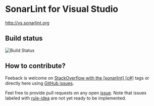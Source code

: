 # SonarLint for Visual Studio

http://vs.sonarlint.org

## Build status

![Build Status](https://sonarqubefordotnet.visualstudio.com/DefaultCollection/_apis/public/build/definitions/e0f10b47-ec72-477b-a717-7f27b3d1b891/31/badge)

## How to contribute?

Feeback is welcome on [StackOverflow with the [sonarlint] [c#]](http://stackoverflow.com/search?q=%5Bsonarlint%5D%2C+%5Bc%23%5D) tags or directly here using [GitHub issues](https://github.com/SonarSource/sonarlint-vs/issues).

Feel free to provide pull requests on any open [issue](https://github.com/SonarSource/sonarlint-vs/issues).
Note that issues labeled with [rule-idea](https://github.com/SonarSource/sonarlint-vs/issues?q=is%3Aopen+is%3Aissue+label%3Arule-idea) are not yet ready to be implemented.
